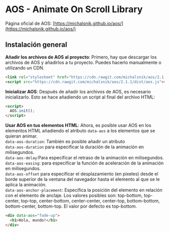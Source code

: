 # AOS - Animate On Scroll Library

Página oficial de AOS: [https://michalsnik.github.io/aos/](https://michalsnik.github.io/aos/)

## Instalación general
**Añadir los archivos de AOS al proyecto**: Primero, hay que descargar los archivos de AOS y añadirlos a tu proyecto. Puedes hacerlo manualmente o utilizando un CDN. 
    
```html
<link rel="stylesheet" href="https://cdn.rawgit.com/michalsnik/aos/2.1.1/dist/aos.css" />
<script src="https://cdn.rawgit.com/michalsnik/aos/2.1.1/dist/aos.js"></script>
```

**Inicializar AOS**: Después de añadir los archivos de AOS, es necesario inicializarlo. Esto se hace añadiendo un script al final del archivo HTML:
```html
<script>
  AOS.init();
</script>
```

**Usar AOS en tus elementos HTML**: Ahora, es posible usar AOS en los elementos HTML añadiendo el atributo ``data-aos`` a los elementos que se quieran animar.  
```data-aos-duration```: También es posible añadir un atributo  
```data-aos-duration``` para especificar la duración de la animación en milisegundos.  
```data-aos-delay```:Para especificar el retraso de la animación en milisegundos.  
```data-aos-easing```: para especificar la función de aceleración de la animación en milisegundos.  
```data-aos-offset``` para especificar el desplazamiento (en píxeles) desde el borde superior de la ventana del navegador hasta el elemento al que se le aplica la animación.  
```data-aos-anchor-placement```: Especifica la posición del elemento en relación con el elemento de anclaje. Los valores posibles son: top-bottom, top-center, top-top, center-bottom, center-center, center-top, bottom-bottom, bottom-center, bottom-top. El valor por defecto es top-bottom.  

```html
<div data-aos="fade-up">
  <h1>Hola, mundo!</h1>
</div>
```